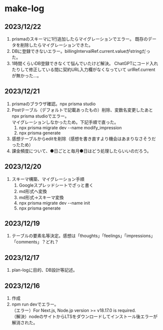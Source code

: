 # make-log

## 2023/12/22

1. prismaのスキーマに1行追加したらマイグレーションでエラー。
   既存のデータを削除したらマイグレーションできた。
2. DBに登録できないエラー。billingIntervalRef.current.valueがstringだった。
3. 1時間くらいDB登録できなくて悩んでいたけど解決。
   ChatGPTにコード入れたりして修正している間に契約URL入力欄がなくなっていて
   urlRef.currentが無かった…。

## 2023/12/21

1. prismaのブラウザ確認。npx prisma studio
2. Postテーブル（デフォルトで記載あったもの）削除、変数名変更したあとnpx prisma studioでエラー。  
   マイグレーションしなかったため。下記手順で直った。
   1. npx prisma migrate dev --name modify_impression
   2. npx prisma generate
3. 感想テーブルからeditを削除（感想を書き直すより機会はあまりなさそうだったため）
4. 課金頻度について、●日ごとと毎月●日はどう処理したらいいのだろう。

## 2023/12/20

1. スキーマ構築、マイグレーション手順
   1. Googleスプレッドシートでざっと書く
   2. md形式へ変換
   3. md形式→スキーマ変換
   4. npx prisma migrate dev --name init
   5. npx prisma generate

## 2023/12/19

1. テーブルの要素名等決定。感想は「thoughts」「feelings」「impressions」「comments」？どれ？

## 2023/12/17

1. plan-logに目的、DB設計等記述。

## 2023/12/16

1. 作成
2. npm run devでエラー。  
   （エラー）For Next.js, Node.jp version >= v18.17.0 is required.  
   （解決）nodeのサイトからLTSをダウンロードしてインストール後エラーが解消された。

